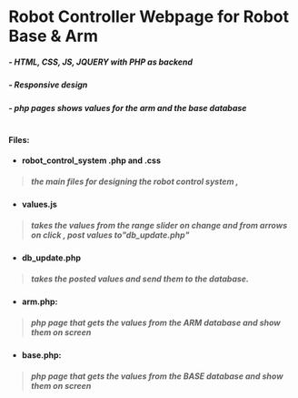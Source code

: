 

# Robot Controller Webpage for Robot Base & Arm 
##### -  HTML, CSS, JS, JQUERY with PHP as backend
##### -  Responsive design
##### -  php pages shows values for the arm and the base database
#
#### Files:

- #### robot_control_system .php and .css
> ##### the main files for designing the robot control system , 
- #### values.js 
> ##### takes the values from the range slider on change and from arrows on click , post values to"db_update.php"
- #### db_update.php
> ##### takes the posted values and send them to the database.
- #### arm.php:
> ##### php page that gets the values from the ARM database and show them on screen 
- #### base.php:
> ##### php page that gets the values from the BASE database and show them on screen 
#
